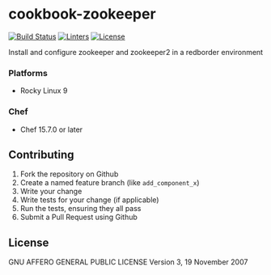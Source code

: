 # cookbook-zookeeper
[![Build Status][build-shield]][build-url]
[![Linters][linters-shield]][linters-url]
[![License][license-shield]][license-url]

<!-- Badges -->
[build-shield]: https://github.com/redBorder/cookbook-zookeeper/actions/workflows/rpm.yml/badge.svg?branch=master
[build-url]: https://github.com/redBorder/cookbook-zookeeper/actions/workflows/rpm.yml?query=branch%3Amaster
[linters-shield]: https://github.com/redBorder/cookbook-zookeeper/actions/workflows/lint.yml/badge.svg?event=push
[linters-url]: https://github.com/redBorder/cookbook-zookeeper/actions/workflows/lint.yml
[license-shield]: https://img.shields.io/badge/license-AGPLv3-blue.svg
[license-url]: https://github.com/cookbook-zookeeper/blob/HEAD/LICENSE

Install and configure zookeeper and zookeeper2 in a redborder environment

### Platforms

- Rocky Linux 9

### Chef

- Chef 15.7.0 or later

## Contributing

1. Fork the repository on Github
2. Create a named feature branch (like `add_component_x`)
3. Write your change
4. Write tests for your change (if applicable)
5. Run the tests, ensuring they all pass
6. Submit a Pull Request using Github

## License

GNU AFFERO GENERAL PUBLIC LICENSE Version 3, 19 November 2007
